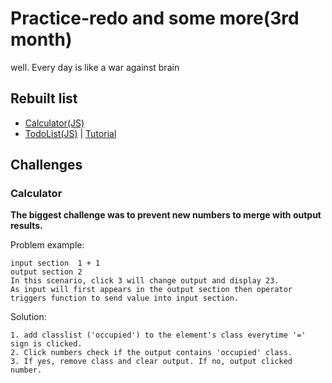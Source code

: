 # Practice-redo and some more(3rd month)
well. Every day is like a war against brain

## Rebuilt list
- [Calculator(JS)](https://a331998513.github.io/Practice-redo/JScalculator/) 
- [TodoList(JS)](https://a331998513.github.io/Practice-redo/TodoList/) | [Tutorial](https://www.youtube.com/watch?v=Ttf3CEsEwMQ)




## Challenges

### Calculator

**The biggest challenge was to prevent new numbers to merge with output results.**

Problem example:
```
input section  1 + 1 
output section 2
In this scenario, click 3 will change output and display 23. 
As input will first appears in the output section then operator triggers function to send value into input section.
```
Solution:
```
1. add classlist ('occupied') to the element's class everytime '=' sign is clicked.
2. Click numbers check if the output contains 'occupied' class. 
3. If yes, remove class and clear output. If no, output clicked number.
```
